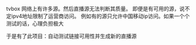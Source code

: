 
tvbox 网络上有许多源。然后直播源无法判断其质量。
即便是有可用的源，说不定ipv4地址限制了运营商访问。
例如有的源只允许中国移动ip访问。如果一个个测试的话，心理负担极大

于是有了此项目：自动测试链接可用性并生成新的直播源


